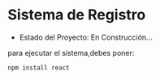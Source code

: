 <h1> Sistema de Registro  </h1>

- Estado del Proyecto: En Construcción...

para ejecutar el sistema,debes poner:

```npm install react```
